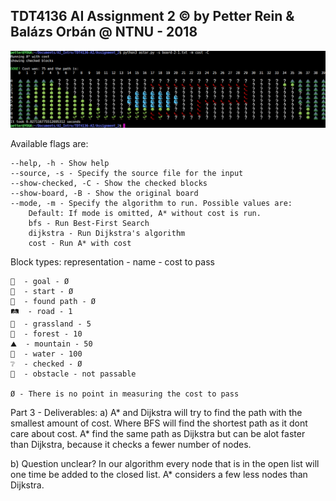 ## TDT4136 AI Assignment 2 © by Petter Rein & Balázs Orbán @ NTNU - 2018

![](https://github.com/balazsorban44/TDT4136-AI/blob/master/Assignment_2/part3.-board-2-1_astar.png?raw=true)

Available flags are:

    --help, -h - Show help
    --source, -s - Specify the source file for the input
    --show-checked, -C - Show the checked blocks
    --show-board, -B - Show the original board
    --mode, -m - Specify the algorithm to run. Possible values are:
        Default: If mode is omitted, A* without cost is run.
        bfs - Run Best-First Search
        dijkstra - Run Dijkstra's algorithm
        cost - Run A* with cost

Block types:
    representation - name - cost to pass

    🏁  - goal - Ø
    🚩  - start - Ø
    👠  - found path - Ø
    🛤  - road - 1
    🌱  - grassland - 5 
    🌳  - forest - 10
    ⛰  - mountain - 50
    🌊  - water - 100
    ❔  - checked - Ø
    🚧  - obstacle - not passable

    Ø - There is no point in measuring the cost to pass


Part 3 - Deliverables:
a)	A* and Dijkstra will try to find the path with the smallest amount of cost. Where BFS will find 	the shortest path as it dont care about cost. A* find the same path as Dijkstra but can be alot 	faster than Dijkstra, because it checks a fewer number of nodes.

b)	Question unclear? In our algorithm every node that is in the open list will one time be added 		to the closed list. A* considers a few less nodes than Dijkstra.
